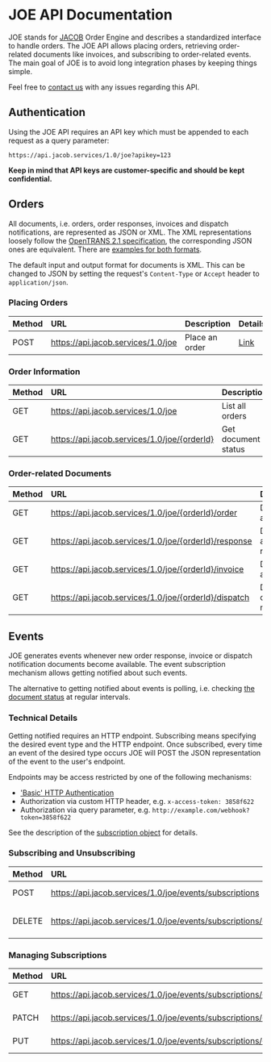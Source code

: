 
# JOE API Documentation

JOE stands for [JACOB](https://www.jacob.de/) Order Engine and describes a standardized interface to handle orders. The JOE API allows placing orders, retrieving order-related documents like invoices, and subscribing to order-related events. The main goal of JOE is to avoid long integration phases by keeping things simple.

Feel free to [contact us](mailto:joe.api@jacob.de) with any issues regarding this API.

## Authentication
Using the JOE API requires an API key which must be appended to each request as a query parameter:
```
https://api.jacob.services/1.0/joe?apikey=123
```

**Keep in mind that API keys are customer-specific and should be kept confidential.**

## Orders

All documents, i.e. orders, order responses, invoices and dispatch notifications, are represented as JSON or XML. The XML representations loosely follow the [OpenTRANS 2.1 specification](https://www.digital.iao.fraunhofer.de/de/publikationen/OpenTRANS21.html), the corresponding JSON ones are equivalent. There are [examples for both formats](orders/document_objects.md).

The default input and output format for documents is XML. This can be changed to JSON by setting the request's `Content-Type` or `Accept` header to `application/json`.

### Placing Orders
| Method | URL | Description | Details |
| :--- | :--- | :--- | :--- |
| POST | https://api.jacob.services/1.0/joe | Place an order | [Link](orders/place_order.md) |

### Order Information
| Method | URL | Description | Details |
| :--- | :--- | :--- | :--- |
| GET | https://api.jacob.services/1.0/joe | List all orders | [Link](orders/list_orders.md) |
| GET | https://api.jacob.services/1.0/joe/{orderId} | Get document status | [Link](orders/get_document_status.md) |

### Order-related Documents
| Method | URL | Description | Details |
| :--- | :--- | :--- | :--- |
| GET | https://api.jacob.services/1.0/joe/{orderId}/order | Download an order | [Link](orders/get_order.md) |
| GET | https://api.jacob.services/1.0/joe/{orderId}/response | Download an order response | [Link](orders/get_response.md) |
| GET | https://api.jacob.services/1.0/joe/{orderId}/invoice | Download an invoice | [Link](orders/get_invoice.md) |
| GET | https://api.jacob.services/1.0/joe/{orderId}/dispatch | Download a dispatch notification | [Link](orders/get_dispatch.md) |

## Events
JOE generates events whenever new order response, invoice or dispatch notification documents become available. The event subscription mechanism allows getting notified about such events.

The alternative to getting notified about events is polling, i.e. checking [the document status](orders/get_document_status.md) at regular intervals.
 

### Technical Details
Getting notified requires an HTTP endpoint. Subscribing means specifying the desired event type and the HTTP endpoint. Once subscribed, every time an event of the desired type occurs JOE will POST the JSON representation of the event to the user's endpoint.

Endpoints may be access restricted by one of the following mechanisms:
* ['Basic' HTTP Authentication](https://en.wikipedia.org/wiki/Basic_access_authentication)
* Authorization via custom HTTP header, e.g. `x-access-token: 3858f622`
* Authorization via query parameter, e.g. `http://example.com/webhook?token=3858f622`

See the description of the [subscription object](events/subscription_object.md) for details.

### Subscribing and Unsubscribing
| Method | URL | Description | Details |
| :--- | :--- | :--- | :--- |
| POST | https://api.jacob.services/1.0/joe/events/subscriptions | Subscribe to an event | [Link](events/subscribe.md) |
| DELETE | https://api.jacob.services/1.0/joe/events/subscriptions/{subId} | Unsubscribe from an event | [Link](events/unsubscribe.md) |

### Managing Subscriptions
| Method | URL | Description | Details |
| :--- | :--- | :--- | :--- |
| GET | https://api.jacob.services/1.0/joe/events/subscriptions/{subId} | Fetch a subscription | [Link](events/get_subscription.md) |
| PATCH | https://api.jacob.services/1.0/joe/events/subscriptions/{subId} | Change a subscription | [Link](events/change_subscription.md) |
| PUT | https://api.jacob.services/1.0/joe/events/subscriptions/{subId} | Replace a subscription | [Link](events/replace_subscription.md) |
